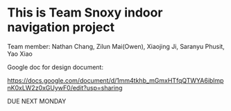 This is Team Snoxy indoor navigation project
=========

Team member: Nathan Chang, Zilun Mai(Owen), Xiaojing Ji, Saranyu Phusit, Yao Xiao

Google doc for design document:

https://docs.google.com/document/d/1mm4tkhb_mGmxHTfqQTWYA6iblmpnK0xLW2z0xGUywF0/edit?usp=sharing

DUE NEXT MONDAY
